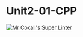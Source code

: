 # Unit2-01-CPP
[![Mr Coxall's Super Linter](https://github.com/ICS3U-C-Programming-ZakG/Unit2-01-CPP/workflows/Mr%20Coxall's%20Super%20Linter/badge.svg)](https://github.com/ICS3U-C-Programming-ZakG/Unit2-01-CPP/actions/)
